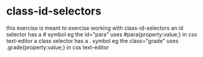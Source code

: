 # class-id-selectors
this exercise is meant to exercise working with class-id-selectors
an id selector has a # symbol eg the id="para" uses #para{property:value;} in css text-editor
a class selector has a . symbol eg the class="grade" uses .grade{property:value;} in css text-editor